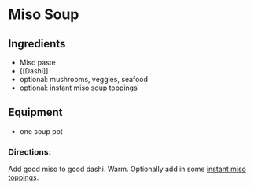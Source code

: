 # Miso Soup

## Ingredients
* Miso paste
* [[Dashi]]
* optional: mushrooms, veggies, seafood
* optional: instant miso soup toppings

## Equipment
* one soup pot


### Directions:
Add good miso to good dashi. Warm. Optionally add in some [instant miso toppings](https://japanesetaste.com/products/nagatanien-instant-miso-soup-ingredients-wakame-fu-spinach-100g?refSrc=1399113252947&nosto=productpage-nosto-4).

